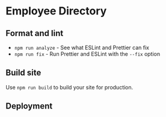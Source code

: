 # Employee Directory

## Format and lint

- `npm run analyze` - See what ESLint and Prettier can fix
- `npm run fix` - Run Prettier and ESLint with the `--fix` option

## Build site

Use `npm run build` to build your site for production.

## Deployment

